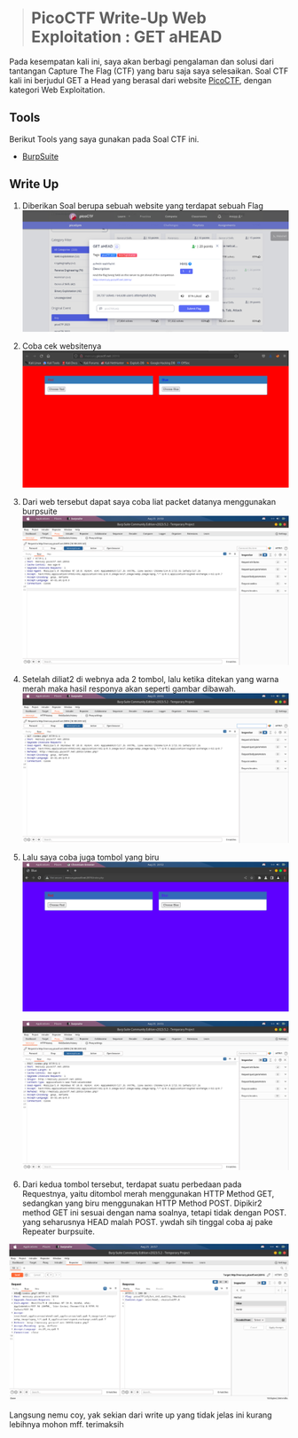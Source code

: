 ># PicoCTF Write-Up Web Exploitation : GET aHEAD 
Pada kesempatan kali ini, saya akan berbagi pengalaman dan solusi dari tantangan Capture The Flag (CTF) yang baru saja saya selesaikan. Soal CTF kali ini berjudul GET a Head yang berasal dari website [PicoCTF](https://picoctf.org), dengan kategori Web Exploitation. 

## Tools

Berikut Tools yang saya gunakan pada Soal CTF ini.

* [BurpSuite](https://portswigger.net/burp)

## Write Up
1. Diberikan Soal berupa sebuah website yang terdapat sebuah Flag
   ![Soal](https://raw.githubusercontent.com/mxzyy/ctfwriteup/main/picoCTF/GET%20aHEAD/img/Screenshot%20from%202023-08-25%2020-30-26.png)

2. Coba cek websitenya
   ![Web](https://raw.githubusercontent.com/mxzyy/ctfwriteup/main/picoCTF/GET%20aHEAD/img/Screenshot%20from%202023-08-25%2020-31-26.png)
   
3. Dari web tersebut dapat saya coba liat packet datanya menggunakan burpsuite
   ![BurpWeb](https://raw.githubusercontent.com/mxzyy/ctfwriteup/main/picoCTF/GET%20aHEAD/img/Screenshot%20from%202023-08-25%2020-50-30.png)

4. Setelah diliat2 di webnya ada 2 tombol, lalu ketika ditekan yang warna merah maka hasil responya akan seperti gambar dibawah.
   ![ResRed](https://raw.githubusercontent.com/mxzyy/ctfwriteup/main/picoCTF/GET%20aHEAD/img/Screenshot%20from%202023-08-25%2020-51-31.png)

5. Lalu saya coba juga tombol yang biru
   ![WebBlue](https://raw.githubusercontent.com/mxzyy/ctfwriteup/main/picoCTF/GET%20aHEAD/img/Screenshot%20from%202023-08-25%2020-52-05.png)
   
   ![ResBlue](https://raw.githubusercontent.com/mxzyy/ctfwriteup/main/picoCTF/GET%20aHEAD/img/Screenshot%20from%202023-08-25%2020-51-50.png)

6. Dari kedua tombol tersebut, terdapat suatu perbedaan pada Requestnya, yaitu ditombol merah menggunakan HTTP Method GET, sedangkan yang biru menggunakan HTTP Method POST. Dipikir2 method GET ini sesuai dengan nama soalnya, tetapi tidak dengan POST. yang seharusnya HEAD malah POST. ywdah sih tinggal coba aj pake Repeater burpsuite.

 ![HEAD](https://raw.githubusercontent.com/mxzyy/ctfwriteup/main/picoCTF/GET%20aHEAD/img/Screenshot%20from%202023-08-25%2020-57-17.png)

 Langsung nemu coy, yak sekian dari write up yang tidak jelas ini kurang lebihnya mohon mff. terimaksih
   



